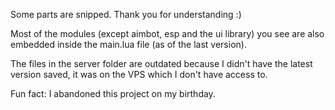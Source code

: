 Some parts are snipped. Thank you for understanding :)

Most of the modules (except aimbot, esp and the ui library) you see are also embedded inside the main.lua file (as of the last version).

The files in the server folder are outdated because I didn't have the latest version saved, it was on the VPS which I don't have access to.

Fun fact: I abandoned this project on my birthday.
